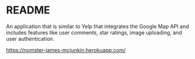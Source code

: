 # README

An application that is similar to Yelp that integrates the Google Map API and includes features like user comments, star ratings, image uploading, and user authentication.

https://nomster-james-mcjunkin.herokuapp.com/
